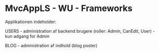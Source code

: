 MvcAppLS - WU - Frameworks
===========================================

Applikationen indeholder:

USERS - administration af backend brugere (roller: Admin, CanEdit, User) - kun adgang for Admin

BLOG - administration af indhold (blog poster)